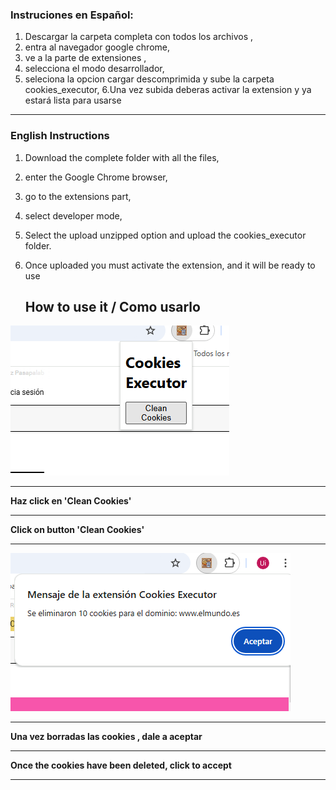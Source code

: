 ### Instruciones en Español:
1. Descargar la carpeta completa con todos los archivos ,
2. entra al navegador google chrome, 
3. ve  a la parte de extensiones , 
4. selecciona el modo desarrollador,
5. seleciona la opcion cargar descomprimida y sube la carpeta cookies_executor,
6.Una vez subida deberas activar la extension y ya estará lista para usarse
---------

### English Instructions
1. Download the complete folder with all the files, 
2. enter the Google Chrome browser,
3. go to the extensions part,
4. select developer mode,
5. Select the upload unzipped option and upload the cookies_executor folder.
6. Once uploaded you must activate the extension, and it will be ready to use

   ## How to use it / Como usarlo

![](examples/cookies_executor_1.png)
____
**Haz click en 'Clean Cookies'**
____
**Click on button 'Clean Cookies'**
____


![](examples/cookies_executor2.png)
____
**Una vez borradas las cookies , dale a aceptar**
____
**Once the cookies have been deleted, click to accept**
_____

